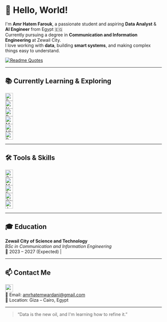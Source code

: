 # 👋 Hello, World!

I'm **Amr Hatem Farouk**, a passionate student and aspiring **Data Analyst** & **AI Engineer** from Egypt 🇪🇬  
Currently pursuing a degree in **Communication and Information Engineering** at Zewail City.  
I love working with **data**, building **smart systems**, and making complex things easy to understand.

[![Readme Quotes](https://quotes-github-readme.vercel.app/api?type=horizontal&theme=dracula)](https://github.com/piyushsuthar/github-readme-quotes)

---

## 📚 Currently Learning & Exploring

[<img src="https://img.shields.io/badge/Python-282C34?logo=python&logoColor=3776AB" alt="Python" height="25"/>](#)  
[<img src="https://img.shields.io/badge/NumPy-282C34?logo=numpy&logoColor=013243" alt="NumPy" height="25"/>](#)  
[<img src="https://img.shields.io/badge/Pandas-282C34?logo=pandas&logoColor=150458" alt="Pandas" height="25"/>](#)  
[<img src="https://img.shields.io/badge/Matplotlib-282C34?logo=matplotlib&logoColor=white" alt="Matplotlib" height="25"/>](#)  
[<img src="https://img.shields.io/badge/Machine%20Learning-282C34?logo=scikit-learn&logoColor=F7931E" alt="ML" height="25"/>](#)  
[<img src="https://img.shields.io/badge/Deep%20Learning-282C34?logo=tensorflow&logoColor=FF6F00" alt="Deep Learning" height="25"/>](#)  

---

## 🛠 Tools & Skills

[<img src="https://img.shields.io/badge/C++-282C34?logo=c%2B%2B&logoColor=00599C" alt="C++" height="25"/>](#)  
[<img src="https://img.shields.io/badge/MATLAB-282C34?logo=mathworks&logoColor=orange" alt="MATLAB" height="25"/>](#)  
[<img src="https://img.shields.io/badge/Excel-282C34?logo=microsoft-excel&logoColor=217346" alt="Excel" height="25"/>](#)  
[<img src="https://img.shields.io/badge/Git-282C34?logo=git&logoColor=F05032" alt="Git" height="25"/>](#)  
[<img src="https://img.shields.io/badge/Jupyter-282C34?logo=jupyter&logoColor=F37626" alt="Jupyter" height="25"/>](#)  

---

## 🎓 Education

**Zewail City of Science and Technology**  
_BSc in Communication and Information Engineering_  
📅 2023 – 2027 (Expected) |

---



## 📫 Contact Me

[<img src="https://img.shields.io/badge/LinkedIn-282C34?logo=linkedin&logoColor=0077B5" height="25" />](https://www.linkedin.com/in/amr-hatem-3b55082a2)  
📧 Email: [amrhatemwardani@gmail.com](mailto:amrhatemwardani@gmail.com)  
📍 Location: Giza – Cairo, Egypt  

---

> “Data is the new oil, and I'm learning how to refine it.”
